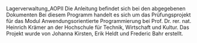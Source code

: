 Lagerverwaltung_AOPII
Die Anleitung befindet sich bei den abgegebenen Dokumenten
Bei diesem Programm handelt es sich um das Prüfungsprojekt für das Modul Anwendungsorientierte Programmierung bei
Prof. Dr. rer. nat. Heinrich Krämer an der Hochschule für Technik, Wirtschaft und Kultur.
Das Projekt wurde von Johanna Kirsten, Erik Heldt und Frederic Bahr erstellt.
